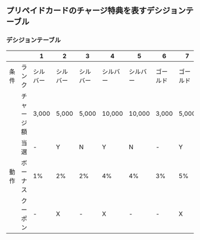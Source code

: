 ## プリペイドカードのチャージ特典を表すデシジョンテーブル

### デシジョンテーブル

|||1|2|3|4|5|6|7|8|9|10|11|12|13|14|15|
|--|--|--|--|--|--|--|--|--|--|--|--|--|--|--|--|--|
|条件|ランク|シルバー|シルバー|シルバー|シルバー|シルバー|ゴールド|ゴールド|ゴールド|ゴールド|ゴールド|ブラック|ブラック|ブラック|ブラック|ブラック|
||チャージ額|3,000|5,000|5,000|10,000|10,000|3,000|5,000|5,000|10,000|10,000|3,000|5,000|5,000|10,000|10,000|
||当選|-|Y|N|Y|N|-|Y|N|Y|N|-|Y|N|Y|N|
|動作|ボーナス|1%|2%|2%|4%|4%|3%|5%|5%|10%|10%|5%|7%|7%|15%|15%|
||クーポン|-|X|-|X|-|-|X|-|X|-|-|X|-|X|-|
